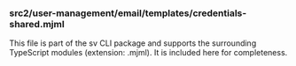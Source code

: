 ### src2/user-management/email/templates/credentials-shared.mjml

This file is part of the sv CLI package and supports the surrounding TypeScript modules (extension: .mjml). It is included here for completeness.